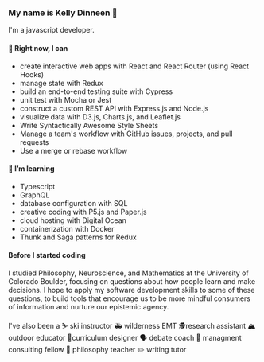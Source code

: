 ### My name is Kelly Dinneen 👋

I'm a javascript developer.

#### 🧠 Right now, I **can** 
- create interactive web apps with React and React Router (using React Hooks)
- manage state with Redux
- build an end-to-end testing suite with Cypress
- unit test with Mocha or Jest
- construct a custom REST API with Express.js and Node.js
- visualize data with D3.js, Charts.js, and Leaflet.js
- Write Syntactically Awesome Style Sheets
- Manage a team's workflow with GitHub issues, projects, and pull requests
- Use a merge or rebase workflow

#### 🌱 I’m **learning** 
- Typescript
- GraphQL
- database configuration with SQL
- creative coding with P5.js and Paper.js
- cloud hosting with Digital Ocean
- containerization with Docker
- Thunk and Saga patterns for Redux

#### Before I started coding
I studied Philosophy, Neuroscience, and Mathematics at the University of Colorado Boulder, focusing on questions about how people learn and make decisions. I hope to apply my software development skills to some of these questions, to build tools that encourage us to be more mindful consumers of information and nurture our epistemic agency.

I've also been a
⛷ ski instructor
🚑 wilderness EMT
🕵️‍research assistant
🏔 outdoor educator
👩‍curriculum designer
🗣 debate coach
🤔 managment consulting fellow
🍎 philosophy teacher
✏️ writing tutor


<!--
**kellydinneen/kellydinneen** is a ✨ _special_ ✨ repository because its `README.md` (this file) appears on your GitHub profile.

Here are some ideas to get you started:

- 🔭 I’m currently working on ...
- 🌱 I’m currently learning creative coding with P5.js and Paper.js
- 👯 I’m looking to collaborate on ...
- 🤔 I’m looking for help with ...
- 💬 Ask me about ...
- 📫 How to reach me: ...
- 😄 Pronouns: ...
- ⚡ Fun fact: ...
-->
